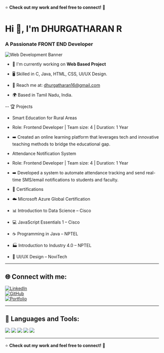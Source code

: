 
⭐ **Check out my work and feel free to connect!** 🚀
# Hi 👋, I'm DHURGATHARAN R

### A Passionate FRONT END Developer  

![Web Development Banner](https://t4.ftcdn.net/jpg/02/46/62/87/360_F_246628725_HO5rjCq9v1ETJ7xty0IZ8J95nuRIOltW.jpg)

- 🚀 I'm currently working on **Web Based Project**

- 🖥️ Skilled in C, Java, HTML, CSS, UI/UX Design.

- 📧 Reach me at: dhurgatharan16@gmail.com

- 🌍 Based in Tamil Nadu, India.

-- 🏆 Projects
- Smart Education for Rural Areas
- Role: Frontend Developer | Team size: 4 | Duration: 1 Year
- ➡️ Created an online learning platform that leverages tech and innovative teaching methods to bridge the educational gap.

- Attendance Notification System
- Role: Frontend Developer | Team size: 4 | Duration: 1 Year
- ➡️ Developed a system to automate attendance tracking and send real-time SMS/email notifications to students and faculty.

- 📜 Certifications
- ☁️ Microsoft Azure Global Certification

- 📊 Introduction to Data Science – Cisco

- 💻 JavaScript Essentials 1 – Cisco

- ☕ Programming in Java – NPTEL

- 🏭 Introduction to Industry 4.0 – NPTEL

- 🎨 UI/UX Design – NoviTech 
 

---

## 🌐 Connect with me:
[![LinkedIn](https://img.shields.io/badge/LinkedIn-0077B5?style=for-the-badge&logo=linkedin&logoColor=white)](https://www.linkedin.com/in/dhurgatharan-r-38148825a/?utm_source=share&utm_campaign=share_via&utm_content=profile&utm_medium=android_app)  
[![GitHub](https://img.shields.io/badge/GitHub-181717?style=for-the-badge&logo=github&logoColor=white)](https://github.com/Dhurgatharan)  
[![Portfolio](https://img.shields.io/badge/Portfolio-?style=for-the-badge&logo=github&logoColor=white)](https://ounce-race-95980936.figma.site/)

---



## 🚀 Languages and Tools: 

<p align="left">
  <img src="https://img.shields.io/badge/HTML5-E34F26?style=for-the-badge&logo=html5&logoColor=white" />
  <img src="https://img.shields.io/badge/CSS-1572B6?style=for-the-badge&logo=css3&logoColor=white" />
  <img src="https://img.shields.io/badge/JavaScript-F7DF1E?style=for-the-badge&logo=javascript&logoColor=black" />
  <img src="https://img.shields.io/badge/MySQL-4479A1?style=for-the-badge&logo=mysql&logoColor=white" />
  <img src="https://img.shields.io/badge/Python-3776AB?style=for-the-badge&logo=python&logoColor=white" />
</p>

---

⭐ **Check out my work and feel free to connect!** 🚀
